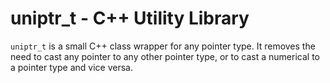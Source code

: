 # uniptr_t - C++ Utility Library
`uniptr_t` is a small C++ class wrapper for any pointer type. It removes the need to cast any pointer to any other pointer type, or to cast a numerical to a pointer type and vice versa.
